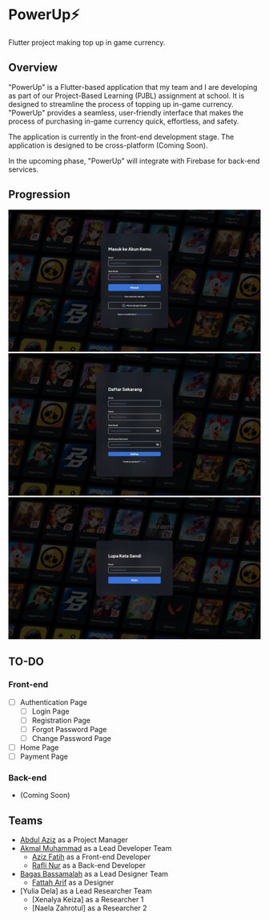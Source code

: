 # PowerUp⚡

Flutter project making top up in game currency.

## Overview

"PowerUp" is a Flutter-based application that my team and I are developing as part of our Project-Based Learning (PJBL) assignment at school. It is designed to streamline the process of topping up in-game currency. "PowerUp" provides a seamless, user-friendly interface that makes the process of purchasing in-game currency quick, effortless, and safety.

The application is currently in the front-end development stage. The application is designed to be cross-platform (Coming Soon).

In the upcoming phase, "PowerUp" will integrate with Firebase for back-end services.

## Progression

![Login Page](</github/Screenshot(Login).png> "Login Page")
![Registration Page](</github/Screenshot(Registration).png> "Registration Page")
![Forgot Password Page](</github/Screenshot(ForgotPassword).png> "Forgot Password Page")

## TO-DO

### Front-end

- [ ] Authentication Page
  - [ ] Login Page
  - [ ] Registration Page
  - [ ] Forgot Password Page
  - [ ] Change Password Page
- [ ] Home Page
- [ ] Payment Page

### Back-end

- (Coming Soon)

## Teams

- [Abdul Aziz](https://github.com/jhokam) as a Project Manager
- [Akmal Muhammad](https://github.com/akmmp241) as a Lead Developer Team
  - [Aziz Fatih](https://github.com/azizfa07) as a Front-end Developer
  - [Rafli Nur](https://github.com/raafly) as a Back-end Developer
- [Bagas Bassamalah](https://github.com/lBagas) as a Lead Designer Team
  - [Fattah Arif](https://github.com/fattah26) as a Designer
- [Yulia Dela] as a Lead Researcher Team
  - [Xenalya Keiza] as a Researcher 1
  - [Naela Zahrotul] as a Researcher 2
